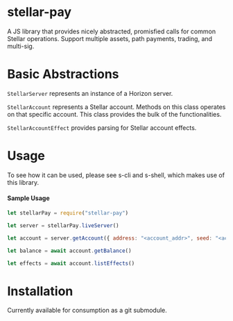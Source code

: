 # stellar-pay
A JS library that provides nicely abstracted, promisfied calls for common Stellar operations. Support multiple assets, path payments, trading, and multi-sig.

# Basic Abstractions
`StellarServer` represents an instance of a Horizon server.

`StellarAccount` represents a Stellar account. Methods on this class operates on that specific account. This class provides the bulk of the functionalities.

`StellarAccountEffect` provides parsing for Stellar account effects.

# Usage
To see how it can be used, please see s-cli and s-shell, which makes use of this library.

#### Sample Usage
```javascript
let stellarPay = require("stellar-pay")

let server = stellarPay.liveServer()

let account = server.getAccount({ address: "<account_addr>", seed: "<account_seed"> })

let balance = await account.getBalance()

let effects = await account.listEffects()
```


# Installation
Currently available for consumption as a git submodule. 
